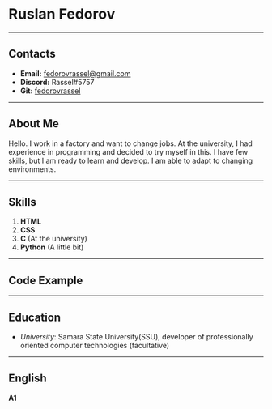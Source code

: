 # Ruslan Fedorov
___
## Contacts

* **Email:** fedorovrassel@gmail.com
* **Discord:** Rassel#5757
* **Git:** [fedorovrassel](https://github.com/fedorovrassel)
___
## About Me

Hello. I work in a factory and want to change jobs. At the university, I had experience in programming and decided to try myself in this. I have few skills, but I am ready to learn and develop. I am able to adapt to changing environments.

___
## Skills

1. **HTML**
2. **CSS**
3. **C** (At the university)
4. **Python** (A little bit) 

___
## Code Example



___
## Education
* *University*: Samara State University(SSU), developer of professionally oriented computer technologies (facultative)

___
## English

**A1** 